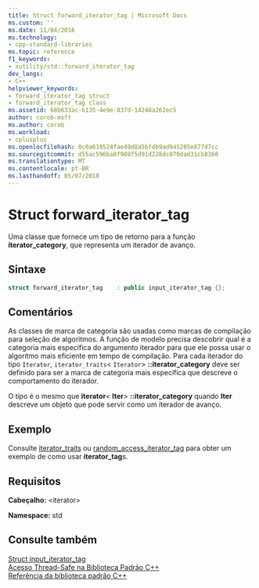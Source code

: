 ```yaml
---
title: Struct forward_iterator_tag | Microsoft Docs
ms.custom: ''
ms.date: 11/04/2016
ms.technology:
- cpp-standard-libraries
ms.topic: reference
f1_keywords:
- xutility/std::forward_iterator_tag
dev_langs:
- C++
helpviewer_keywords:
- forward_iterator_tag struct
- forward_iterator_tag class
ms.assetid: 68b633ac-b135-4e9e-837d-14248a262ec5
author: corob-msft
ms.author: corob
ms.workload:
- cplusplus
ms.openlocfilehash: 0c0a618524fae49d8a5bfdb9ad945285e877d7cc
ms.sourcegitcommit: d55ac596ba8f908f5d91d228dc070dad31cb8360
ms.translationtype: MT
ms.contentlocale: pt-BR
ms.lasthandoff: 05/07/2018
---
```

# <a name="forwarditeratortag-struct"></a>Struct forward_iterator_tag

Uma classe que fornece um tipo de retorno para a função **iterator_category**, que representa um iterador de avanço.

## <a name="syntax"></a>Sintaxe

```cpp
struct forward_iterator_tag    : public input_iterator_tag {};
```

## <a name="remarks"></a>Comentários

As classes de marca de categoria são usadas como marcas de compilação para seleção de algoritmos. A função de modelo precisa descobrir qual é a categoria mais específica do argumento iterador para que ele possa usar o algoritmo mais eficiente em tempo de compilação. Para cada iterador do tipo `Iterator`, `iterator_traits`< `Iterator`> **::iterator_category** deve ser definido para ser a marca de categoria mais específica que descreve o comportamento do iterador.

O tipo é o mesmo que **iterator**\< **Iter**> **::iterator_category** quando **Iter** descreve um objeto que pode servir como um iterador de avanço.

## <a name="example"></a>Exemplo

Consulte [iterator_traits](../standard-library/iterator-traits-struct.md) ou [random_access_iterator_tag](../standard-library/random-access-iterator-tag-struct.md) para obter um exemplo de como usar **iterator_tag**s.

## <a name="requirements"></a>Requisitos

**Cabeçalho:** \<iterator>

**Namespace:** std

## <a name="see-also"></a>Consulte também

[Struct input_iterator_tag](../standard-library/input-iterator-tag-struct.md)<br/>
[Acesso Thread-Safe na Biblioteca Padrão C++](../standard-library/thread-safety-in-the-cpp-standard-library.md)<br/>
[Referência da biblioteca padrão C++](../standard-library/cpp-standard-library-reference.md)<br/>
